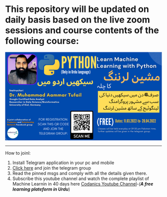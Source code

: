 # This repository will be updated on daily basis based on the live zoom sessions and course contents of the following course:

![MachineLearning ka Chilla](resources/ml1.png)

---
How to joinl:

1. Install Telegram application in your pc and mobile
2. [Click here](https://t.me/+R_QuSxdyn344Zjg0) and join the telegram group
3. Read the pinned msgs and comply with all the details given there.
4. Subscribe this youtube channel and watch the complete playlist of Machine Learnin in 40 days here [Codanics Youtube Channel](https://youtube.com/playlist?list=PL9XvIvvVL50HHzaLPtFBOuikAWa0JdhMW)-_(**A free learning plateform in Urdu**_)
